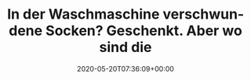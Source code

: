 ---
retweeted: false
source: <a href="http://www.samruston.co.uk" rel="nofollow">Flamingo for Android</a>
entities:
  hashtags: []
  symbols: []
  user_mentions: []
  urls: []
display_text_range:
- '0'
- '121'
favorite_count: '21'
id_str: '1263010610821898240'
truncated: false
retweet_count: '1'
id: '1263010610821898240'
created_at: Wed May 20 07:36:09 +0000 2020
favorited: false
full_text: |-
  In der Waschmaschine verschwundene Socken? Geschenkt.
  Aber wo sind die 8 Mehrfachsteckdosen die ich jedes Jahr kaufe hin?
lang: de
tags:
- pesos/twitter
date: '2020-05-20T07:36:09+00:00'
src: https://twitter.com/bascht/status/1263010610821898240
original_url: https://twitter.com/bascht/status/1263010610821898240
type: twitter_tweet
text: |-
  In der Waschmaschine verschwundene Socken? Geschenkt.
  Aber wo sind die 8 Mehrfachsteckdosen die ich jedes Jahr kaufe hin?
title: "In der Waschmaschine verschwundene Socken? Geschenkt.\nAber wo sind die "

---